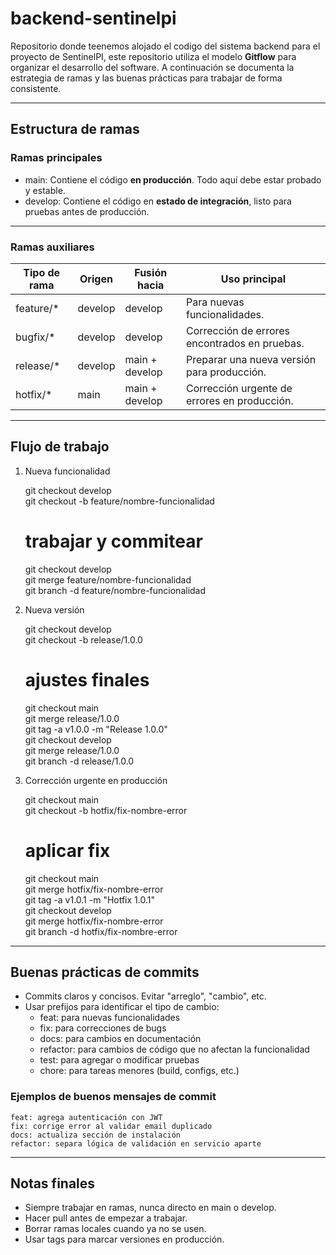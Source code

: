 # backend-sentinelpi

Repositorio donde teenemos alojado el codigo del sistema backend para el proyecto de SentinelPI, este repositorio utiliza el modelo **Gitflow** para organizar el desarrollo del software. A continuación se documenta la estrategia de ramas y las buenas prácticas para trabajar de forma consistente.

---

## Estructura de ramas

### Ramas principales

- main: Contiene el código **en producción**. Todo aquí debe estar probado y estable.
- develop: Contiene el código en **estado de integración**, listo para pruebas antes de producción.

---

### Ramas auxiliares

| Tipo de rama     | Origen     | Fusión hacia         | Uso principal                               |
|------------------|------------|-----------------------|----------------------------------------------|
| feature/*        | develop    | develop               | Para nuevas funcionalidades.                 |
| bugfix/*         | develop    | develop               | Corrección de errores encontrados en pruebas.|
| release/*        | develop    | main + develop        | Preparar una nueva versión para producción.  |
| hotfix/*         | main       | main + develop        | Corrección urgente de errores en producción. |

---

## Flujo de trabajo

1. Nueva funcionalidad

    git checkout develop  
    git checkout -b feature/nombre-funcionalidad  
    # trabajar y commitear  
    git checkout develop  
    git merge feature/nombre-funcionalidad  
    git branch -d feature/nombre-funcionalidad  

2. Nueva versión

    git checkout develop  
    git checkout -b release/1.0.0  
    # ajustes finales  
    git checkout main  
    git merge release/1.0.0  
    git tag -a v1.0.0 -m "Release 1.0.0"  
    git checkout develop  
    git merge release/1.0.0  
    git branch -d release/1.0.0  

3. Corrección urgente en producción

    git checkout main  
    git checkout -b hotfix/fix-nombre-error  
    # aplicar fix  
    git checkout main  
    git merge hotfix/fix-nombre-error  
    git tag -a v1.0.1 -m "Hotfix 1.0.1"  
    git checkout develop  
    git merge hotfix/fix-nombre-error  
    git branch -d hotfix/fix-nombre-error  

---

## Buenas prácticas de commits

- Commits claros y concisos. Evitar "arreglo", "cambio", etc.
- Usar prefijos para identificar el tipo de cambio:
  - feat: para nuevas funcionalidades
  - fix: para correcciones de bugs
  - docs: para cambios en documentación
  - refactor: para cambios de código que no afectan la funcionalidad
  - test: para agregar o modificar pruebas
  - chore: para tareas menores (build, configs, etc.)

### Ejemplos de buenos mensajes de commit

    feat: agrega autenticación con JWT  
    fix: corrige error al validar email duplicado  
    docs: actualiza sección de instalación  
    refactor: separa lógica de validación en servicio aparte  

---

## Notas finales

- Siempre trabajar en ramas, nunca directo en main o develop.
- Hacer pull antes de empezar a trabajar.
- Borrar ramas locales cuando ya no se usen.
- Usar tags para marcar versiones en producción.
